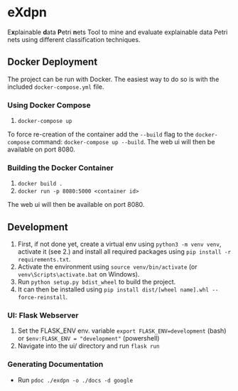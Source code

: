 # eXdpn #
E**x**plainable **d**ata **P**etri **n**ets
Tool to mine and evaluate explainable data Petri nets using different classification techniques. 

## Docker Deployment ##
The project can be run with Docker.
The easiest way to do so is with the included `docker-compose.yml` file.

### Using Docker Compose ###
1. `docker-compose up`

To force re-creation of the container add the `--build` flag to the `docker-compose` command: `docker-compose up --build`.
The web ui will then be available on port 8080.

### Building the Docker Container ###
1. `docker build .`
2. `docker run -p 8080:5000 <container id>`

The web ui will then be available on port 8080.


## Development ##
1. First, if not done yet, create a virtual env using `python3 -m venv venv`, activate it (see 2.) and install all required packages using `pip install -r requirements.txt`.
2. Activate the environment using `source venv/bin/activate` (or `venv\Scripts\activate.bat` on Windows).
3. Run `python setup.py bdist_wheel` to build the project.
4. It can then be installed using `pip install dist/[wheel name].whl --force-reinstall`.


### UI: Flask Webserver ###
1. Set the FLASK_ENV env. variable `export FLASK_ENV=development` (bash) or `$env:FLASK_ENV = "development"` (powershell)
2. Navigate into the ui/ directory and run `flask run`

### Generating Documentation ###
- Run `pdoc ./exdpn -o ./docs -d google`


